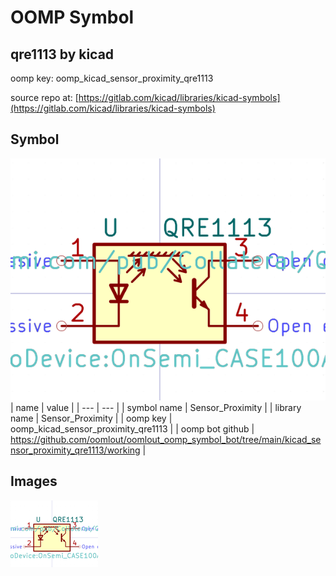 # OOMP Symbol  
## qre1113  by kicad  
  
oomp key: oomp_kicad_sensor_proximity_qre1113  
  
source repo at: [https://gitlab.com/kicad/libraries/kicad-symbols](https://gitlab.com/kicad/libraries/kicad-symbols)  
## Symbol  
  
[![working.png](working_600.png)](working.png)  
| name | value | 
| --- | --- | 
| symbol name | Sensor_Proximity | 
| library name | Sensor_Proximity | 
| oomp key | oomp_kicad_sensor_proximity_qre1113 | 
| oomp bot github | https://github.com/oomlout/oomlout_oomp_symbol_bot/tree/main/kicad_sensor_proximity_qre1113/working | 
## Images  
  
[![working.png](working_140.png)](working.png)  
